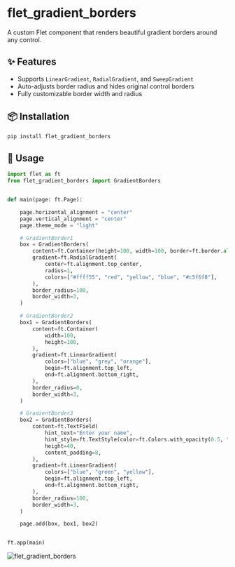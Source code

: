 # flet_gradient_borders
A custom Flet component that renders beautiful gradient borders around any control.

## ✨ Features

- Supports `LinearGradient`, `RadialGradient`, and `SweepGradient`
- Auto-adjusts border radius and hides original control borders
- Fully customizable border width and radius

## 📦 Installation

```bash
pip install flet_gradient_borders
```

## 🚀 Usage

```python
import flet as ft
from flet_gradient_borders import GradientBorders


def main(page: ft.Page):

    page.horizontal_alignment = "center"
    page.vertical_alignment = "center"
    page.theme_mode = "light"

    # GradientBorder1
    box = GradientBorders(
        content=ft.Container(height=100, width=100, border=ft.border.all(2, "yellow")),
        gradient=ft.RadialGradient(
            center=ft.alignment.top_center,
            radius=1,
            colors=["#ffff55", "red", "yellow", "blue", "#c5f6f8"],
        ),
        border_radius=100,
        border_width=3,
    )

    # GradientBorder2
    box1 = GradientBorders(
        content=ft.Container(
            width=100,
            height=100,
        ),
        gradient=ft.LinearGradient(
            colors=["blue", "grey", "orange"],
            begin=ft.alignment.top_left,
            end=ft.alignment.bottom_right,
        ),
        border_radius=0,
        border_width=3,
    )

    # GradientBorder3
    box2 = GradientBorders(
        content=ft.TextField(
            hint_text="Enter your name",
            hint_style=ft.TextStyle(color=ft.Colors.with_opacity(0.5, "black")),
            height=40,
            content_padding=8,
        ),
        gradient=ft.LinearGradient(
            colors=["blue", "green", "yellow"],
            begin=ft.alignment.top_left,
            end=ft.alignment.bottom_right,
        ),
        border_radius=100,
        border_width=3,
    )

    page.add(box, box1, box2)


ft.app(main)
```
![flet_gradient_borders](https://github.com/user-attachments/assets/6c2e32de-8326-430f-b92f-8fe7b904bf43)
